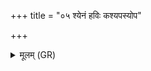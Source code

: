 +++
title = "०५ श्येनं हविः कश्यपस्योप"

+++
<details><summary>मूलम् (GR)</summary>

श्येनं हविः कश्यपस्योप शिक्ष-  
-इन्द्रं वातः प्रहितो दूत आ वह ।  
विषह्य शत्रून् सेनाग्रैर्  
विशो वृणानो ऽव गच्छ कामी ॥
</details>